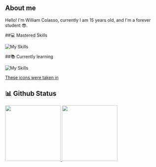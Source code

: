 ## About me
Hello! I'm William Colasso, currently I am 15 years old, and I'm a forever student 😎.

##💻 Mastered Skills

![My Skills](https://skillicons.dev/icons?i=vscode,discord,github,ps,ai,svg&theme=dark)


##📚 Currently learning

 ![My Skills](https://skillicons.dev/icons?i=arch,arduino,css,js,html,git&theme=dark)

<a href="https://skillicons.dev">These icons were taken in</a>


## 📊 Github Status

<table>
 <a href="https://github.com/William-Colasso">
  <img height="180em" src="https://github-readme-stats.vercel.app/api?username=William-Colasso&show_icons=true&theme=tokyonight&include_all_commits=true&count_private=true"/>
  <img height="180em" src="https://github-readme-stats.vercel.app/api/top-langs/?username=William-Colasso&layout=compact&langs_count=6&theme=tokyonight"/>
</table>
